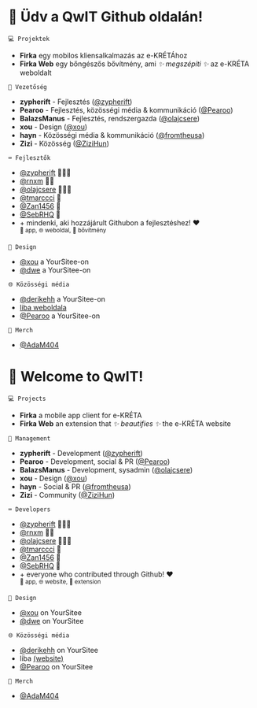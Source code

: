 # 👋 Üdv a QwIT Github oldalán!

`💻 Projektek`
- **Firka** egy mobilos kliensalkalmazás az e-KRÉTÁhoz
- **Firka Web** egy bőngészős bővítmény, ami *✨ megszépíti ✨* az e-KRÉTA weboldalt

`👤 Vezetőség`
- **zypherift** - Fejlesztés ([@zypherift](https://github.com/zypherift))
- **Pearoo** - Fejlesztés, közösségi média & kommunikáció ([@Pearoo](https://yoursit.ee/p))
- **BalazsManus** - Fejlesztés, rendszergazda ([@olajcsere](https://github.com/olajcsere))
- **xou** - Design ([@xou](https://yoursit.ee/xou))
- **hayn** - Közösségi média & kommunikáció ([@fromtheusa](https://github.com/fromtheusa))
- **Zizi** - Közösség ([@ZiziHun](https://github.com/ZiziHun))

`⌨️ Fejlesztők`
- [@zypherift](https://github.com/zypherift) 📱🌐🧩
- [@rnxm](https://github.com/rnxm) 📱🧩
- [@olajcsere](https://github.com/olajcsere) 📱🌐🧩
- [@tmarccci](https://github.com/TMarccci) 📱
- [@Zan1456](https://github.com/Zan1456) 🧩
- [@SebRHQ](https://github.com/SebRHQ) 📱
- \+ mindenki, aki hozzájárult Githubon a fejlesztéshez! ♥️<br /><sup>📱 app, 🌐 weboldal, 🧩 bővítmény</sup>

`🎨 Design`
- [@xou](https://yoursit.ee/xou) a YourSitee-on
- [@dwe](https://yoursit.ee/dw) a YourSitee-on

`🌐 Közösségi média`
- [@derikehh](https://yoursit.ee/derikehh) a YourSitee-on
- [liba weboldala](https://liba.lol)
- [@Pearoo](https://yoursit.ee/p) a YourSitee-on

`👕 Merch`
- [@AdaM404](https://github.com/AdaM404-dev)

# 👋 Welcome to QwIT!

`💻 Projects`
- **Firka** a mobile app client for e-KRÉTA
- **Firka Web** an extension that *✨ beautifies ✨* the e-KRÉTA website

`👤 Management`
- **zypherift** - Development ([@zypherift](https://github.com/zypherift))
- **Pearoo** - Development, social & PR ([@Pearoo](https://yoursit.ee/p))
- **BalazsManus** - Development, sysadmin ([@olajcsere](https://github.com/olajcsere))
- **xou** - Design ([@xou](https://yoursit.ee/xou))
- **hayn** - Social & PR ([@fromtheusa](https://github.com/fromtheusa))
- **Zizi** - Community ([@ZiziHun](https://github.com/ZiziHun))

`⌨️ Developers`
- [@zypherift](https://github.com/zypherift) 📱🌐🧩
- [@rnxm](https://github.com/rnxm) 📱🧩
- [@olajcsere](https://github.com/olajcsere) 📱🌐🧩
- [@tmarccci](https://github.com/TMarccci) 📱
- [@Zan1456](https://github.com/Zan1456) 🧩
- [@SebRHQ](https://github.com/SebRHQ) 📱
- \+ everyone who contributed through Github! ♥️<br /><sup>📱 app, 🌐 website, 🧩 extension</sup>

`🎨 Design`
- [@xou](https://yoursit.ee/xou) on YourSitee
- [@dwe](https://yoursit.ee/dw) on YourSitee

`🌐 Közösségi média`
- [@derikehh](https://yoursit.ee/derikehh) on YourSitee
- liba [(website)](https://liba.lol)
- [@Pearoo](https://yoursit.ee/p) on YourSitee

`👕 Merch`
- [@AdaM404](https://github.com/AdaM404-dev)

